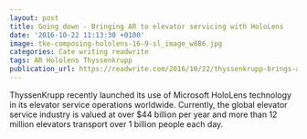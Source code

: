 ```yaml
---
layout: post
title: Going down - Bringing AR to elevator servicing with HoloLens
date: '2016-10-22 11:13:30 +0100'
image: tke-composing-hololens-16-9-sl_image_w886.jpg
categories: Cate writing readwrite
tags: AR Hololens Thyssenkrupp
publication_url: https://readwrite.com/2016/10/22/thyssenkrupp-brings-ar-to-elevator-servicing-with-microsoft-hololens-il1/
---
```

ThyssenKrupp recently launched its use of Microsoft HoloLens technology in its elevator service operations worldwide. Currently, the global elevator service industry is valued at over $44 billion per year and more than 12 million elevators transport over 1 billion people each day.
